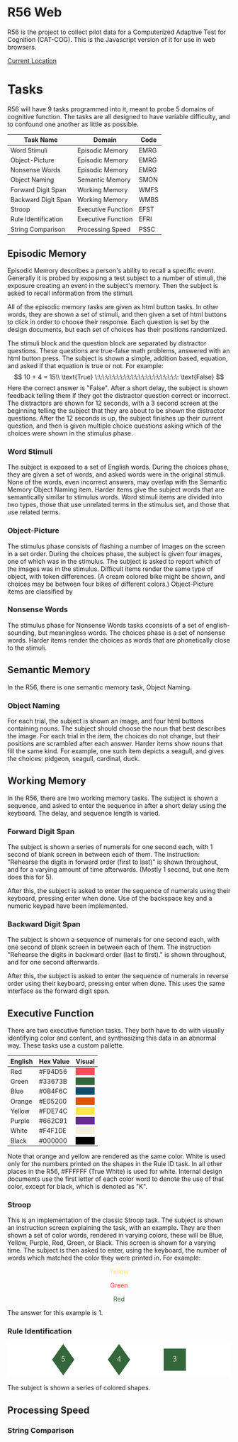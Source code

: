 # R56 Web

R56 is the project to collect pilot data for a Computerized Adaptive Test for Cognition (CAT-COG). This is the Javascript version of it for use in web browsers.

[Current Location](https://uchicago.co1.qualtrics.com/jfe/form/SV_bd7jEAFxEnKiqUd)

# Tasks

R56 will have 9 tasks programmed into it, meant to probe 5 domains of cognitive function. The tasks are all designed to have variable difficulty, and to confound one another as little as possible.

<center>

| Task Name | Domain | Code |
|-----------|--------|---|
|Word Stimuli|Episodic Memory| EMRG |
|Object-Picture|Episodic Memory| EMRG |
|Nonsense Words|Episodic Memory| EMRG |
|Object Naming| Semantic Memory| SMON |
|Forward Digit Span|Working Memory| WMFS |
|Backward Digit Span|Working Memory| WMBS |
|Stroop|Executive Function| EFST |
|Rule Identification| Executive Function| EFRI |
|String Comparison| Processing Speed| PSSC |

</center>

## Episodic Memory

Episodic Memory describes a person's ability to recall a specific event. Generally it is probed by exposing a test subject to a number of stimuli, the exposure creating an event in the subject's memory. Then the subject is asked to recall information from the stimuli.

All of the episodic memory tasks are given as html button tasks. In other words, they are shown a set of stimuli, and then given a set of html buttons to click in order to choose their response. Each question is set by the design documents, but each set of choices has their positions randomized.

The stimuli block and the question block are separated by distractor questions. These questions are true-false math problems, answered with an html button press. The subject is shown a simple, addition based, equation, and asked if that equation is true or not. For example:
$$
10 + 4 = 15\\
\text{True} \:\:\:\:\:\:\:\:\:\:\:\:\:\:\:\:\:\:\:\:\:\:\: \text{False}
$$
Here the correct answer is "False". After a short delay, the subject is shown feedback telling them if they got the distractor question correct or incorrect. The distractors are shown for 12 seconds, with a 3 second screen at the beginning telling the subject that they are about to be shown the distractor questions. After the 12 seconds is up, the subject finishes up their current question, and then is given multiple choice questions asking which of the choices were shown in the stimulus phase.

### Word Stimuli 

The subject is exposed to a set of English words. During the choices phase, they are given a set of words, and asked words were in the original stimuli. None of the words, even incorrect answers, may overlap with the Semantic Memory Object Naming item. Harder items give the subject words that are semantically similar to stimulus words. Word stimuli items are divided into two types, those that use unrelated terms in the stimulus set, and those that use related terms.


### Object-Picture

The stimulus phase consists of flashing a number of images on the screen in a set order. During the choices phase, the subject is given four images, one of which was in the stimulus. The subject is asked to report which of the images was in the stimulus. Difficult items render the same type of object, with token differences. (A cream colored bike might be shown, and choices may be between four bikes of different colors.) Object-Picture items are classified by 

### Nonsense Words

The stimulus phase for Nonsense Words tasks cconsists of a set of english-sounding, but meaningless words. The choices phase is a set of nonsense words. Harder items render the choices as words that are phonetically close to the stimuli.

## Semantic Memory

In the R56, there is one semantic memory task, Object Naming. 

### Object Naming

For each trial, the subject is shown an image, and four html buttons containing nouns. The subject should choose the noun that best describes the image. For each trial in the item, the choices do not change, but their positions are scrambled after each answer. Harder items show nouns that fill the same kind. For example, one such item depicts a seagull, and gives the choices: pidgeon, seagull, cardinal, duck.

## Working Memory

In the R56, there are two working memory tasks. The subject is shown a sequence, and asked to enter the sequence in after a short delay using the keyboard. The delay, and sequence length is varied.

### Forward Digit Span

The subject is shown a series of numerals for one second each, with 1 second of blank screen in between each of them. The instruction: "Rehearse the digits in forward order (first to last)" is shown throughout, and for a varying amount of time afterwards. (Mostly 1 second, but one item does this for 5).

After this, the subject is asked to enter the sequence of numerals using their keyboard, pressing enter when done. Use of the backspace key and a numeric keypad have been implemented. 

### Backward Digit Span

The subject is shown a sequence of numerals for one second each, with one second of blank screen in between each of them. The instruction "Rehearse the digits in backward
order (last to first)." is shown throughout, and for one second afterwards.

After this, the subject is asked to enter the sequence of numerals in reverse order using their keyboard, pressing enter when done. This uses the same interface as the forward digit span.

## Executive Function

There are two executive function tasks. They both have to do with visually identifying color and content, and synthesizing this data in an abnormal way. These tasks use a custom pallette.
<center>


|English|Hex Value|Visual|
|-------|---------|------|
|Red|#F94D56|<div style="background-color:#F94D56">&nbsp;</div>|
|Green|#33673B|<div style="background-color:#33673B">&nbsp;</div>|
|Blue|#0B4F6C|<div style="background-color:#0B4F6C">&nbsp;</div>|
|Orange|#E05200|<div style="background-color:#E05200">&nbsp;</div>|
|Yellow|#FDE74C|<div style="background-color:#FDE74C">&nbsp;</div>|
|Purple|#662C91|<div style="background-color:#662C91">&nbsp;</div>|
|White|#F4F1DE|<div style="background-color:#F4F1DE">&nbsp;</div>|
|Black|#000000|<div style="background-color:#000000">&nbsp;</div>|

</center>

Note that orange and yellow are rendered as the same color. White is used only for the numbers printed on the shapes in the Rule ID task. In all other places in the R56, #FFFFFF (True White) is used for white. Internal design documents use the first letter of each color word to denote the use of that color, except for black, which is denoted as "K". 

### Stroop

This is an implementation of the classic Stroop task. The subject is shown an instruction screen explaining the task, with an example. They are then shown a set of color words, rendered in varying colors, these will be Blue, Yellow, Purple, Red, Green, or Black. This screen is shown for a varying time. The subject is then asked to enter, using the keyboard, the number of words which matched the color they were printed in. For example:

<center>
<p style='color:#FDE74C'>Yellow<p>
<p style='color:#F93943'>Green<p>
<p style='color:#33673B'>Red<p>
</center>

The answer for this example is 1.

### Rule Identification


![](RuleIDEx.png)

The subject is shown a series of colored shapes. 

## Processing Speed

### String Comparison
